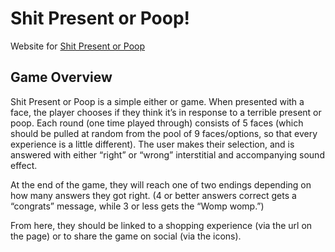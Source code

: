 # Shit Present or Poop!

Website for [Shit Present or Poop](shitpresentorpoop.com)

## Game Overview

Shit Present or Poop is a simple either or game. When presented with a face, the player chooses if they think it’s in response to a terrible present or poop.
Each round (one time played through) consists of 5 faces (which should be pulled at random from the pool of 9 faces/options, so that every experience is a little different). The user makes their selection, and is answered with either “right” or “wrong” interstitial and accompanying sound effect.

At the end of the game, they will reach one of two endings depending on how many answers they got right. (4 or better answers correct gets a “congrats” message, while 3 or less gets the “Womp womp.”)

From here, they should be linked to a shopping experience (via the url on the page) or to share the game on social (via the icons).

